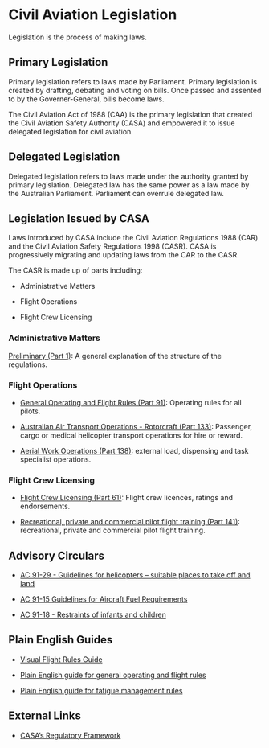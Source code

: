 # Civil Aviation Legislation

Legislation is the process of making laws.

## Primary Legislation

Primary legislation refers to laws made by Parliament. Primary legislation is created by drafting, debating and voting on bills. Once passed and assented to by the Governer-General, bills become laws.

The Civil Aviation Act of 1988 (CAA) is the primary legislation that created the Civil Aviation Safety Authority (CASA) and empowered it to issue delegated legislation for civil aviation.

## Delegated Legislation

Delegated legislation refers to laws made under the authority granted by primary legislation. Delegated law has the same power as a law made by the Australian Parliament. Parliament can overrule delegated law.

## Legislation Issued by CASA

Laws introduced by CASA include the Civil Aviation Regulations 1988 (CAR) and the Civil Aviation Safety Regulations 1998 (CASR). CASA is progressively migrating and updating laws from the CAR to the CASR.

The CASR is made up of parts including:

- Administrative Matters

- Flight Operations

- Flight Crew Licensing

### Administrative Matters

[Preliminary (Part 1)](https://www.casa.gov.au/rules/regulatory-framework/casr/part-1-casr-preliminary): A general explanation of the structure of the regulations.

### Flight Operations

- [General Operating and Flight Rules (Part 91)](https://www.casa.gov.au/rules/regulatory-framework/casr/part-91-casr-general-operating-and-flight-rules): Operating rules for all pilots.

- [Australian Air Transport Operations - Rotorcraft (Part 133)](https://www.casa.gov.au/rules/regulatory-framework/casr/part-133-casr-australian-air-transport-operations-rotorcraft): Passenger, cargo or medical helicopter transport operations for hire or reward.

- [Aerial Work Operations (Part 138)](https://www.casa.gov.au/rules/regulatory-framework/casr/part-138-casr-aerial-work-operations): external load, dispensing and task specialist operations.

### Flight Crew Licensing

- [Flight Crew Licensing (Part 61)](https://www.casa.gov.au/rules/regulatory-framework/casr/part-61-casr-flight-crew-licensing): Flight crew licences, ratings and endorsements.

- [Recreational, private and commercial pilot flight training (Part 141)](https://www.casa.gov.au/rules/regulatory-framework/casr/part-141-casr-recreational-private-and-commercial-pilot-flight-training-other-certain-integrated-training-courses): recreational, private and commercial pilot flight training.

## Advisory Circulars

- [AC 91-29 - Guidelines for helicopters – suitable places to take off and land](https://www.casa.gov.au/sites/default/files/2022-07/advisory-circular-91-29-guidelines-for-helicopters-suitable-places-to-take-off-and-land.pdf)

- [AC 91-15 Guidelines for Aircraft Fuel Requirements](https://www.casa.gov.au/guidelines-aircraft-fuel-requirements)

- [AC 91-18 - Restraints of infants and children](https://www.casa.gov.au/sites/default/files/2021-08/advisory-circular-91-18-restraints-infants-children.PDF)

## Plain English Guides

- [Visual Flight Rules Guide](https://www.casa.gov.au/resources-and-education/publications/industry-guides/pilot-guides/visual-flight-rules-guide)

- [Plain English guide for general operating and flight rules](https://www.casa.gov.au/search-centre/plain-english-guides/plain-english-guide-general-operating-and-flight-rules)

- [Plain English guide for fatigue management rules](https://www.casa.gov.au/search-centre/plain-english-guides/plain-english-guide-fatigue-management-rules)

## External Links

- [CASA’s Regulatory Framework](https://www.casa.gov.au/rules/regulatory-framework/casas-regulatory-framework)